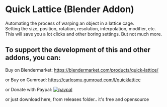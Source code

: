 # Quick Lattice (Blender Addon) 

Automating the process of warping an object in a lattice cage.<br>
Setting the size, position, rotation, resolution, interpolation, modifier, etc.<br>
This will save you a lot clicks and other boring settings. But not much more. <br>

## To support the development of this and other addons, you can:

Buy on Blendermarket:
https://blendermarket.com/products/quick-lattice/

or Buy on Gumroad:
https://carlosmu.gumroad.com/l/quicklattice

or Donate with Paypal:
[![paypal](https://www.paypalobjects.com/en_US/i/btn/btn_donateCC_LG.gif)](https://www.paypal.com/cgi-bin/webscr?cmd=_s-xclick&hosted_button_id=KJMPUHC8TJRE4)

or just download here, from releases folder.. it's free and opensource

